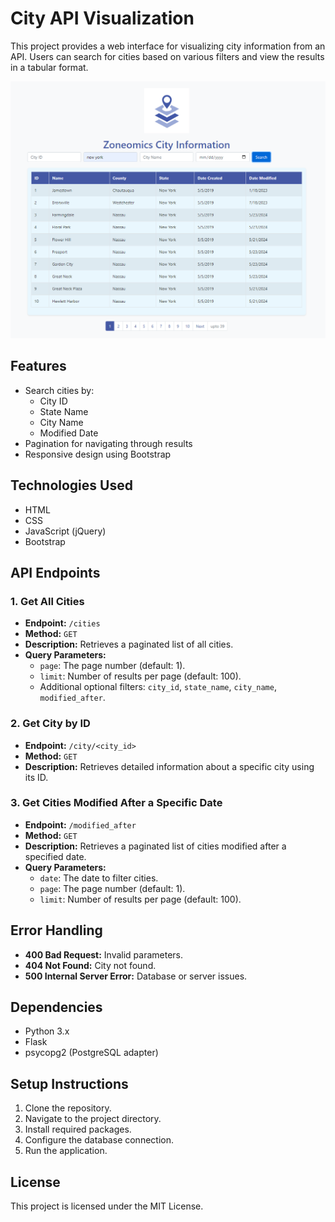# City API Visualization

This project provides a web interface for visualizing city information from an API. Users can search for cities based on various filters and view the results in a tabular format.


![demo](demo.png)


## Features

- Search cities by:
  - City ID
  - State Name
  - City Name
  - Modified Date
- Pagination for navigating through results
- Responsive design using Bootstrap

## Technologies Used

- HTML
- CSS
- JavaScript (jQuery)
- Bootstrap


## API Endpoints

### 1. Get All Cities
- **Endpoint:** `/cities`
- **Method:** `GET`
- **Description:** Retrieves a paginated list of all cities.
- **Query Parameters:**
  - `page`: The page number (default: 1).
  - `limit`: Number of results per page (default: 100).
  - Additional optional filters: `city_id`, `state_name`, `city_name`, `modified_after`.

### 2. Get City by ID
- **Endpoint:** `/city/<city_id>`
- **Method:** `GET`
- **Description:** Retrieves detailed information about a specific city using its ID.

### 3. Get Cities Modified After a Specific Date
- **Endpoint:** `/modified_after`
- **Method:** `GET`
- **Description:** Retrieves a paginated list of cities modified after a specified date.
- **Query Parameters:**
  - `date`: The date to filter cities.
  - `page`: The page number (default: 1).
  - `limit`: Number of results per page (default: 100).

## Error Handling
- **400 Bad Request:** Invalid parameters.
- **404 Not Found:** City not found.
- **500 Internal Server Error:** Database or server issues.

## Dependencies
- Python 3.x
- Flask
- psycopg2 (PostgreSQL adapter)

## Setup Instructions
1. Clone the repository.
2. Navigate to the project directory.
3. Install required packages.
4. Configure the database connection.
5. Run the application.

## License
This project is licensed under the MIT License.

